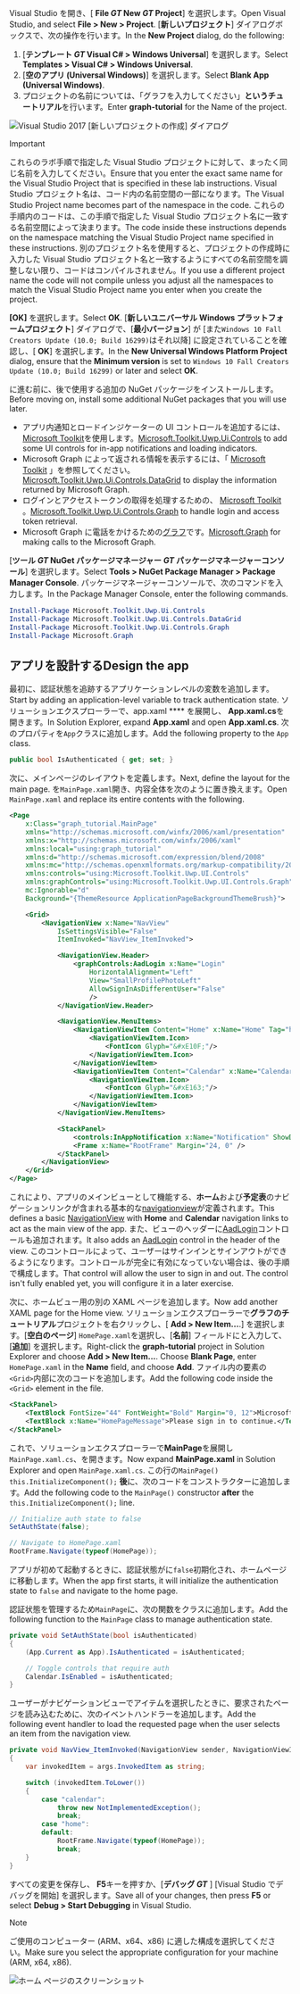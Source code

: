 <!-- markdownlint-disable MD002 MD041 -->

<span data-ttu-id="0bff7-101">Visual Studio を開き、[ **File _GT_ New _GT_ Project**] を選択します。</span><span class="sxs-lookup"><span data-stu-id="0bff7-101">Open Visual Studio, and select **File > New > Project**.</span></span> <span data-ttu-id="0bff7-102">[**新しいプロジェクト**] ダイアログボックスで、次の操作を行います。</span><span class="sxs-lookup"><span data-stu-id="0bff7-102">In the **New Project** dialog, do the following:</span></span>

1. <span data-ttu-id="0bff7-103">[**テンプレート _GT_ Visual C# > Windows Universal**] を選択します。</span><span class="sxs-lookup"><span data-stu-id="0bff7-103">Select **Templates > Visual C# > Windows Universal**.</span></span>
1. <span data-ttu-id="0bff7-104">[**空のアプリ (Universal Windows)**] を選択します。</span><span class="sxs-lookup"><span data-stu-id="0bff7-104">Select **Blank App (Universal Windows)**.</span></span>
1. <span data-ttu-id="0bff7-105">プロジェクトの名前については、「グラフを入力してください」**というチュートリアル**を行います。</span><span class="sxs-lookup"><span data-stu-id="0bff7-105">Enter **graph-tutorial** for the Name of the project.</span></span>

![Visual Studio 2017 [新しいプロジェクトの作成] ダイアログ](./images/vs-newproj-01.png)

> [!IMPORTANT]
> <span data-ttu-id="0bff7-107">これらのラボ手順で指定した Visual Studio プロジェクトに対して、まったく同じ名前を入力してください。</span><span class="sxs-lookup"><span data-stu-id="0bff7-107">Ensure that you enter the exact same name for the Visual Studio Project that is specified in these lab instructions.</span></span> <span data-ttu-id="0bff7-108">Visual Studio プロジェクト名は、コード内の名前空間の一部になります。</span><span class="sxs-lookup"><span data-stu-id="0bff7-108">The Visual Studio Project name becomes part of the namespace in the code.</span></span> <span data-ttu-id="0bff7-109">これらの手順内のコードは、この手順で指定した Visual Studio プロジェクト名に一致する名前空間によって決まります。</span><span class="sxs-lookup"><span data-stu-id="0bff7-109">The code inside these instructions depends on the namespace matching the Visual Studio Project name specified in these instructions.</span></span> <span data-ttu-id="0bff7-110">別のプロジェクト名を使用すると、プロジェクトの作成時に入力した Visual Studio プロジェクト名と一致するようにすべての名前空間を調整しない限り、コードはコンパイルされません。</span><span class="sxs-lookup"><span data-stu-id="0bff7-110">If you use a different project name the code will not compile unless you adjust all the namespaces to match the Visual Studio Project name you enter when you create the project.</span></span>

<span data-ttu-id="0bff7-111">**[OK]** を選択します。</span><span class="sxs-lookup"><span data-stu-id="0bff7-111">Select **OK**.</span></span> <span data-ttu-id="0bff7-112">[**新しいユニバーサル Windows プラットフォームプロジェクト**] ダイアログで、[**最小バージョン**] が [また`Windows 10 Fall Creators Update (10.0; Build 16299)`はそれ以降] に設定されていることを確認し、[ **OK**] を選択します。</span><span class="sxs-lookup"><span data-stu-id="0bff7-112">In the **New Universal Windows Platform Project** dialog, ensure that the **Minimum version** is set to `Windows 10 Fall Creators Update (10.0; Build 16299)` or later and select **OK**.</span></span>

<span data-ttu-id="0bff7-113">に進む前に、後で使用する追加の NuGet パッケージをインストールします。</span><span class="sxs-lookup"><span data-stu-id="0bff7-113">Before moving on, install some additional NuGet packages that you will use later.</span></span>

- <span data-ttu-id="0bff7-114">アプリ内通知とロードインジケーターの UI コントロールを追加するには、 [Microsoft Toolkit](https://www.nuget.org/packages/Microsoft.Toolkit.Uwp.Ui.Controls/)を使用します。</span><span class="sxs-lookup"><span data-stu-id="0bff7-114">[Microsoft.Toolkit.Uwp.Ui.Controls](https://www.nuget.org/packages/Microsoft.Toolkit.Uwp.Ui.Controls/) to add some UI controls for in-app notifications and loading indicators.</span></span>
- <span data-ttu-id="0bff7-115">Microsoft Graph によって返される情報を表示するには、「 [Microsoft Toolkit](https://www.nuget.org/packages/Microsoft.Toolkit.Uwp.Ui.Controls.DataGrid/) 」を参照してください。</span><span class="sxs-lookup"><span data-stu-id="0bff7-115">[Microsoft.Toolkit.Uwp.Ui.Controls.DataGrid](https://www.nuget.org/packages/Microsoft.Toolkit.Uwp.Ui.Controls.DataGrid/) to display the information returned by Microsoft Graph.</span></span>
- <span data-ttu-id="0bff7-116">ログインとアクセストークンの取得を処理するための、 [Microsoft Toolkit](https://www.nuget.org/packages/Microsoft.Toolkit.Uwp.Ui.Controls.Graph/) 。</span><span class="sxs-lookup"><span data-stu-id="0bff7-116">[Microsoft.Toolkit.Uwp.Ui.Controls.Graph](https://www.nuget.org/packages/Microsoft.Toolkit.Uwp.Ui.Controls.Graph/) to handle login and access token retrieval.</span></span>
- <span data-ttu-id="0bff7-117">Microsoft Graph に電話をかけるための[グラフ](https://www.nuget.org/packages/Microsoft.Graph/)です。</span><span class="sxs-lookup"><span data-stu-id="0bff7-117">[Microsoft.Graph](https://www.nuget.org/packages/Microsoft.Graph/) for making calls to the Microsoft Graph.</span></span>

<span data-ttu-id="0bff7-118">[**ツール _GT_ NuGet パッケージマネージャー _GT_ パッケージマネージャーコンソール**] を選択します。</span><span class="sxs-lookup"><span data-stu-id="0bff7-118">Select **Tools > NuGet Package Manager > Package Manager Console**.</span></span> <span data-ttu-id="0bff7-119">パッケージマネージャーコンソールで、次のコマンドを入力します。</span><span class="sxs-lookup"><span data-stu-id="0bff7-119">In the Package Manager Console, enter the following commands.</span></span>

```Powershell
Install-Package Microsoft.Toolkit.Uwp.Ui.Controls
Install-Package Microsoft.Toolkit.Uwp.Ui.Controls.DataGrid
Install-Package Microsoft.Toolkit.Uwp.Ui.Controls.Graph
Install-Package Microsoft.Graph
```

## <a name="design-the-app"></a><span data-ttu-id="0bff7-120">アプリを設計する</span><span class="sxs-lookup"><span data-stu-id="0bff7-120">Design the app</span></span>

<span data-ttu-id="0bff7-121">最初に、認証状態を追跡するアプリケーションレベルの変数を追加します。</span><span class="sxs-lookup"><span data-stu-id="0bff7-121">Start by adding an application-level variable to track authentication state.</span></span> <span data-ttu-id="0bff7-122">ソリューションエクスプローラーで、app.xaml \*\*\*\* を展開し、 **App.xaml.cs**を開きます。</span><span class="sxs-lookup"><span data-stu-id="0bff7-122">In Solution Explorer, expand **App.xaml** and open **App.xaml.cs**.</span></span> <span data-ttu-id="0bff7-123">次のプロパティを`App`クラスに追加します。</span><span class="sxs-lookup"><span data-stu-id="0bff7-123">Add the following property to the `App` class.</span></span>

```cs
public bool IsAuthenticated { get; set; }
```

<span data-ttu-id="0bff7-124">次に、メインページのレイアウトを定義します。</span><span class="sxs-lookup"><span data-stu-id="0bff7-124">Next, define the layout for the main page.</span></span> <span data-ttu-id="0bff7-125">を`MainPage.xaml`開き、内容全体を次のように置き換えます。</span><span class="sxs-lookup"><span data-stu-id="0bff7-125">Open `MainPage.xaml` and replace its entire contents with the following.</span></span>

```xml
<Page
    x:Class="graph_tutorial.MainPage"
    xmlns="http://schemas.microsoft.com/winfx/2006/xaml/presentation"
    xmlns:x="http://schemas.microsoft.com/winfx/2006/xaml"
    xmlns:local="using:graph_tutorial"
    xmlns:d="http://schemas.microsoft.com/expression/blend/2008"
    xmlns:mc="http://schemas.openxmlformats.org/markup-compatibility/2006"
    xmlns:controls="using:Microsoft.Toolkit.Uwp.UI.Controls"
    xmlns:graphControls="using:Microsoft.Toolkit.Uwp.UI.Controls.Graph"
    mc:Ignorable="d"
    Background="{ThemeResource ApplicationPageBackgroundThemeBrush}">

    <Grid>
        <NavigationView x:Name="NavView"
            IsSettingsVisible="False"
            ItemInvoked="NavView_ItemInvoked">

            <NavigationView.Header>
                <graphControls:AadLogin x:Name="Login"
                    HorizontalAlignment="Left"
                    View="SmallProfilePhotoLeft"
                    AllowSignInAsDifferentUser="False"
                    />
            </NavigationView.Header>

            <NavigationView.MenuItems>
                <NavigationViewItem Content="Home" x:Name="Home" Tag="home">
                    <NavigationViewItem.Icon>
                        <FontIcon Glyph="&#xE10F;"/>
                    </NavigationViewItem.Icon>
                </NavigationViewItem>
                <NavigationViewItem Content="Calendar" x:Name="Calendar" Tag="calendar">
                    <NavigationViewItem.Icon>
                        <FontIcon Glyph="&#xE163;"/>
                    </NavigationViewItem.Icon>
                </NavigationViewItem>
            </NavigationView.MenuItems>

            <StackPanel>
                <controls:InAppNotification x:Name="Notification" ShowDismissButton="true" />
                <Frame x:Name="RootFrame" Margin="24, 0" />
            </StackPanel>
        </NavigationView>
    </Grid>
</Page>
```

<span data-ttu-id="0bff7-126">これにより、アプリのメインビューとして機能する、**ホーム**および**予定表**のナビゲーションリンクが含まれる基本的な[navigationview](https://docs.microsoft.com/uwp/api/windows.ui.xaml.controls.navigationview)が定義されます。</span><span class="sxs-lookup"><span data-stu-id="0bff7-126">This defines a basic [NavigationView](https://docs.microsoft.com/uwp/api/windows.ui.xaml.controls.navigationview) with **Home** and **Calendar** navigation links to act as the main view of the app.</span></span> <span data-ttu-id="0bff7-127">また、ビューのヘッダーに[AadLogin](https://docs.microsoft.com/dotnet/api/microsoft.toolkit.uwp.ui.controls.graph.aadlogin?view=win-comm-toolkit-dotnet-stable)コントロールも追加されます。</span><span class="sxs-lookup"><span data-stu-id="0bff7-127">It also adds an [AadLogin](https://docs.microsoft.com/dotnet/api/microsoft.toolkit.uwp.ui.controls.graph.aadlogin?view=win-comm-toolkit-dotnet-stable) control in the header of the view.</span></span> <span data-ttu-id="0bff7-128">このコントロールによって、ユーザーはサインインとサインアウトができるようになります。コントロールが完全に有効になっていない場合は、後の手順で構成します。</span><span class="sxs-lookup"><span data-stu-id="0bff7-128">That control will allow the user to sign in and out. The control isn't fully enabled yet, you will configure it in a later exercise.</span></span>

<span data-ttu-id="0bff7-129">次に、ホームビュー用の別の XAML ページを追加します。</span><span class="sxs-lookup"><span data-stu-id="0bff7-129">Now add another XAML page for the Home view.</span></span> <span data-ttu-id="0bff7-130">ソリューションエクスプローラーで**グラフのチュートリアル**プロジェクトを右クリックし、[ **Add > New Item...**.] を選択します。[**空白のページ**] `HomePage.xaml`を選択し、[**名前**] フィールドにと入力して、[**追加**] を選択します。</span><span class="sxs-lookup"><span data-stu-id="0bff7-130">Right-click the **graph-tutorial** project in Solution Explorer and choose **Add > New Item...**. Choose **Blank Page**, enter `HomePage.xaml` in the **Name** field, and choose **Add**.</span></span> <span data-ttu-id="0bff7-131">ファイル内の要素の`<Grid>`内部に次のコードを追加します。</span><span class="sxs-lookup"><span data-stu-id="0bff7-131">Add the following code inside the `<Grid>` element in the file.</span></span>

```xml
<StackPanel>
    <TextBlock FontSize="44" FontWeight="Bold" Margin="0, 12">Microsoft Graph UWP Tutorial</TextBlock>
    <TextBlock x:Name="HomePageMessage">Please sign in to continue.</TextBlock>
</StackPanel>
```

<span data-ttu-id="0bff7-132">これで、ソリューションエクスプローラーで**MainPage**を展開し`MainPage.xaml.cs`、を開きます。</span><span class="sxs-lookup"><span data-stu-id="0bff7-132">Now expand **MainPage.xaml** in Solution Explorer and open `MainPage.xaml.cs`.</span></span> <span data-ttu-id="0bff7-133">この行の`MainPage()` `this.InitializeComponent();` **後**に、次のコードをコンストラクターに追加します。</span><span class="sxs-lookup"><span data-stu-id="0bff7-133">Add the following code to the `MainPage()` constructor **after** the `this.InitializeComponent();` line.</span></span>

```cs
// Initialize auth state to false
SetAuthState(false);

// Navigate to HomePage.xaml
RootFrame.Navigate(typeof(HomePage));
```

<span data-ttu-id="0bff7-134">アプリが初めて起動するときに、認証状態がに`false`初期化され、ホームページに移動します。</span><span class="sxs-lookup"><span data-stu-id="0bff7-134">When the app first starts, it will initialize the authentication state to `false` and navigate to the home page.</span></span>

<span data-ttu-id="0bff7-135">認証状態を管理するため`MainPage`に、次の関数をクラスに追加します。</span><span class="sxs-lookup"><span data-stu-id="0bff7-135">Add the following function to the `MainPage` class to manage authentication state.</span></span>

```cs
private void SetAuthState(bool isAuthenticated)
{
    (App.Current as App).IsAuthenticated = isAuthenticated;

    // Toggle controls that require auth
    Calendar.IsEnabled = isAuthenticated;
}
```

<span data-ttu-id="0bff7-136">ユーザーがナビゲーションビューでアイテムを選択したときに、要求されたページを読み込むために、次のイベントハンドラーを追加します。</span><span class="sxs-lookup"><span data-stu-id="0bff7-136">Add the following event handler to load the requested page when the user selects an item from the navigation view.</span></span>

```cs
private void NavView_ItemInvoked(NavigationView sender, NavigationViewItemInvokedEventArgs args)
{
    var invokedItem = args.InvokedItem as string;

    switch (invokedItem.ToLower())
    {
        case "calendar":
            throw new NotImplementedException();
            break;
        case "home":
        default:
            RootFrame.Navigate(typeof(HomePage));
            break;
    }
}
```

<span data-ttu-id="0bff7-137">すべての変更を保存し、 **F5**キーを押すか、[**デバッグ _GT_** ] [Visual Studio でデバッグを開始] を選択します。</span><span class="sxs-lookup"><span data-stu-id="0bff7-137">Save all of your changes, then press **F5** or select **Debug > Start Debugging** in Visual Studio.</span></span>

> [!NOTE]
> <span data-ttu-id="0bff7-138">ご使用のコンピューター (ARM、x64、x86) に適した構成を選択してください。</span><span class="sxs-lookup"><span data-stu-id="0bff7-138">Make sure you select the appropriate configuration for your machine (ARM, x64, x86).</span></span>

![ホーム ページのスクリーンショット](./images/create-app-01.png)
